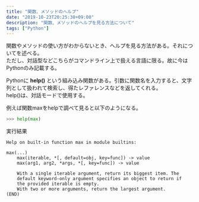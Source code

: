 ```yaml
---
title: "関数、メソッドのヘルプ"
date: "2019-10-23T20:25:30+09:00"
description: "関数、メソッドのヘルプを見る方法について"
tags: ["Python"]
---
```


関数やメソッドの使い方がわからないとき、ヘルプを見る方法がある。それについてを述べる。  
ただし、対話型などこちらがコマンドライン上で扱える言語に限る。故に今はPythonのみ記載する。

<div class="note_content_by_programming_language" id="note_content_Python">

Pythonに **help()** という組み込み関数がある。引数に関数名を入力すると、文字列として扱われて検索し、得たレファレンスなどを返してくれる。  
help()は、対話モードで使用する。  

例えば関数maxをhelpで調べて見ると以下のようになる。  

```python
>>> help(max)
```

実行結果  

```
Help on built-in function max in module builtins:

max(...)
    max(iterable, *[, default=obj, key=func]) -> value
    max(arg1, arg2, *args, *[, key=func]) -> value
    
    With a single iterable argument, return its biggest item. The
    default keyword-only argument specifies an object to return if
    the provided iterable is empty.
    With two or more arguments, return the largest argument.
(END)
```

</div>



